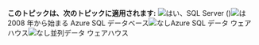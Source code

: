 **このトピックは、次のトピックに適用されます:** ![はい](media/yes-icon.png "可")、SQL Server \(\)![は](media/no-icon.png "Ｘ")2008 年から始まる Azure SQL データベース![なし](media/no-icon.png "Ｘ")Azure SQL データ ウェアハウス![なし](media/no-icon.png "Ｘ")並列データ ウェアハウス
